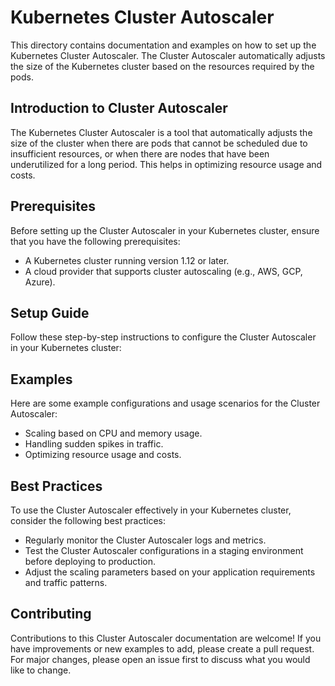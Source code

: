 # Kubernetes Cluster Autoscaler

This directory contains documentation and examples on how to set up the Kubernetes Cluster Autoscaler. The Cluster Autoscaler automatically adjusts the size of the Kubernetes cluster based on the resources required by the pods.

## Introduction to Cluster Autoscaler

The Kubernetes Cluster Autoscaler is a tool that automatically adjusts the size of the cluster when there are pods that cannot be scheduled due to insufficient resources, or when there are nodes that have been underutilized for a long period. This helps in optimizing resource usage and costs.

## Prerequisites

Before setting up the Cluster Autoscaler in your Kubernetes cluster, ensure that you have the following prerequisites:

- A Kubernetes cluster running version 1.12 or later.
- A cloud provider that supports cluster autoscaling (e.g., AWS, GCP, Azure).

## Setup Guide

Follow these step-by-step instructions to configure the Cluster Autoscaler in your Kubernetes cluster:

<!-- Add your setup steps here -->

## Examples

Here are some example configurations and usage scenarios for the Cluster Autoscaler:

- Scaling based on CPU and memory usage.
- Handling sudden spikes in traffic.
- Optimizing resource usage and costs.

## Best Practices

To use the Cluster Autoscaler effectively in your Kubernetes cluster, consider the following best practices:

- Regularly monitor the Cluster Autoscaler logs and metrics.
- Test the Cluster Autoscaler configurations in a staging environment before deploying to production.
- Adjust the scaling parameters based on your application requirements and traffic patterns.

## Contributing

Contributions to this Cluster Autoscaler documentation are welcome! If you have improvements or new examples to add, please create a pull request. For major changes, please open an issue first to discuss what you would like to change.
